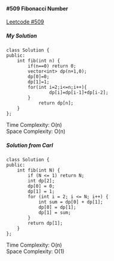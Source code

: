 #### #509 Fibonacci Number
[Leetcode #509](https://leetcode.com/problems/fibonacci-number/)  

##### My Solution
```
class Solution {
public:
    int fib(int n) {
        if(n==0) return 0;
        vector<int> dp(n+1,0);
        dp[0]=0;
        dp[1]=1;
        for(int i=2;i<=n;i++){
                dp[i]=dp[i-1]+dp[i-2];
        }
            return dp[n];
    }
};
```
Time Complexity: O(n)  
Space Complexity: O(n)  

##### Solution from Carl
```
class Solution {
public:
    int fib(int N) {
        if (N <= 1) return N;
        int dp[2];
        dp[0] = 0;
        dp[1] = 1;
        for (int i = 2; i <= N; i++) {
            int sum = dp[0] + dp[1];
            dp[0] = dp[1];
            dp[1] = sum;
        }
        return dp[1];
    }
};
```
Time Complexity: O(n)  
Space Complexity: O(1)  


